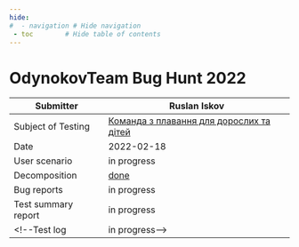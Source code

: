 ```yaml
---
hide:
#  - navigation # Hide navigation
 - toc        # Hide table of contents
---
```

# OdynokovTeam Bug Hunt 2022

|Submitter|Ruslan Iskov|
-|-
Subject of Testing|[Команда з плавання для дорослих та дітей](http://odynokovteam.kiev.ua/about)
Date|2022-02-18
User scenario|in progress
Decomposition|[done](decomposition.md) 
Bug reports|in progress
Test summary report|in progress
<!--Test log|in progress-->

<!--
## Rules

Вітаємо на нашому першому івенті OdynokovTeam Bug Hunt 2022!

Що робити

1. Ознайомитись з додатком
2. Визначити основні сценарії використання (юз-кейси)
3. Зробити декомпозицію
4. Протестувати та зробити тест-лог
5. На знайдені баги завести багрепорти
6. Зробити тест саммарі репорт

Правила 

1. Тестуємо веб сайт на десктопі та мобайлі (Android, iOS). 
2. Можна репортити якомога більше багів. 
3. В фінальний залік йде оцінка якості усіх тестових документів

Ментори

1. У кожної людини  буде персональний ментор, до якого ви можете звернутись по допомогу.
2. Подивитись, хто ваш ментор можна тут: [OdynokovTeam Bug Hunt Results]
(https://docs.google.com/spreadsheets/d/1lI43sQk1kBGjzJPwhmHAIaGFrSzSq4zZKj3k8uf0r4M/edit#gid=0)
3. Ментор може допомогти з описом багів, надати якісь ідеї для тестування, тощо. 
4. Менторам ЗАБОРОНЕНО описувати баги чи тестувати замість студентів. Тобто ментори консультують і допомагають, а не роблять за них роботу. 

Результати

1. Результати можна буде подивитись [тут]( https://docs.google.com/spreadsheets/d/1lI43sQk1kBGjzJPwhmHAIaGFrSzSq4zZKj3k8uf0r4M/edit?usp=sharing)


Хай щастить!
-->